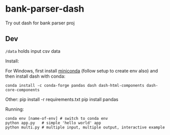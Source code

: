 # bank-parser-dash
Try out dash for bank parser proj

Dev
---
`/data` holds input csv data

Install:

For Windows, first install [miniconda](https://conda.io/miniconda.html) (follow setup to create env also) and then install dash with conda:

    conda install -c conda-forge pandas dash dash-html-components dash-core-components

Other:
    pip install -r requirements.txt
    pip install pandas

Running:

    conda env [name-of-env] # switch to conda env
    python app.py   # simple 'hello world' app
    python multi.py # multiple input, multiple output, interactive example
